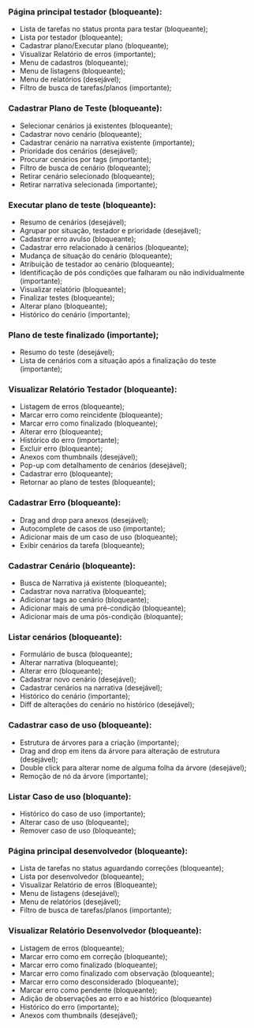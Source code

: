 ### Página principal testador (bloqueante):
- Lista de tarefas no status pronta para testar (bloqueante);
- Lista por testador (bloqueante);
- Cadastrar plano/Executar plano (bloqueante);
- Visualizar Relatório de erros (importante);
- Menu de cadastros (bloqueante);
- Menu de listagens (bloqueante);
- Menu de relatórios (desejável);
- Filtro de busca de tarefas/planos (importante);

### Cadastrar Plano de Teste (bloqueante):
- Selecionar cenários já existentes (bloqueante);
- Cadastrar novo cenário (bloqueante);
- Cadastrar cenário na narrativa existente (importante);
- Prioridade dos cenários (desejável);
- Procurar cenários por tags (importante);
- Filtro de busca de cenário (bloqueante);
- Retirar cenário selecionado (bloqueante);
- Retirar narrativa selecionada (importante);

### Executar plano de teste (bloqueante):
- Resumo de cenários (desejável);
- Agrupar por situação, testador e prioridade (desejável);
- Cadastrar erro avulso (bloqueante);
- Cadastrar erro relacionado à cenários (bloqueante);
- Mudança de situação do cenário (bloqueante);
- Atribuição de testador ao cenário (bloqueante);
- Identificação de pós condições que falharam ou não individualmente (importante);
- Visualizar relatório (bloqueante);
- Finalizar testes (bloqueante);
- Alterar plano (bloqueante);
- Histórico do cenário (importante);

### Plano de teste finalizado (importante);
- Resumo do teste (desejável);
- Lista de cenários com a situação após a finalização do teste (importante);

### Visualizar Relatório Testador (bloqueante):
- Listagem de erros (bloqueante);
- Marcar erro como reincidente (bloqueante);
- Marcar erro como finalizado (bloqueante);
- Alterar erro (bloqueante);
- Histórico do erro (importante);
- Excluir erro (bloqueante);
- Anexos com thumbnails (desejável);
- Pop-up com detalhamento de cenários (desejável);
- Cadastrar erro (bloqueante);
- Retornar ao plano de testes (bloqueante);

### Cadastrar Erro (bloqueante):
- Drag and drop para anexos (desejável);
- Autocomplete de casos de uso (importante);
- Adicionar mais de um caso de uso (bloqueante);
- Exibir cenários da tarefa (bloqueante);

### Cadastrar Cenário (bloqueante):
- Busca de Narrativa já existente (bloqueante);
- Cadastrar nova narrativa (bloqueante);
- Adicionar tags ao cenário (bloqueante);
- Adicionar mais de uma pré-condição (bloqueante);
- Adicionar mais de uma pós-condição (bloquante);

### Listar cenários (bloqueante):
- Formulário de busca (bloqueante);
- Alterar narrativa (bloqueante);
- Alterar erro (bloqueante);
- Cadastrar novo cenário (desejável);
- Cadastrar cenários na narrativa (desejável);
- Histórico do cenário (importante);
- Diff de alterações do cenário no histórico (desejável);

### Cadastrar caso de uso (bloqueante):
- Estrutura de árvores para a criação (importante);
- Drag and drop em itens da árvore para alteração de estrutura (desejável);
- Double click para alterar nome de alguma folha da árvore (desejável);
- Remoção de nó da árvore (importante);

### Listar Caso de uso (bloquante):
- Histórico do caso de uso (importante);
- Alterar caso de uso (bloqueante);
- Remover caso de uso (bloqueante);

### Página principal desenvolvedor (bloqueante):
- Lista de tarefas no status aguardando correções (bloqueante);
- Lista por desenvolvedor (bloqueante);
- Visualizar Relatório de erros (Bloqueante);
- Menu de listagens (desejável);
- Menu de relatórios (desejável);
- Filtro de busca de tarefas/planos (importante);

### Visualizar Relatório Desenvolvedor (bloqueante):
- Listagem de erros (bloqueante);
- Marcar erro como em correção (bloqueante);
- Marcar erro como finalizado (bloqueante);
- Marcar erro como finalizado com observação (bloqueante);
- Marcar erro como desconsiderado (bloqueante);
- Marcar erro como pendente (bloqueante);
- Adição de observações ao erro e ao histórico (bloqueante)
- Histórico do erro (importante);
- Anexos com thumbnails (desejável);
